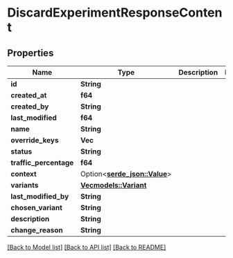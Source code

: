 # DiscardExperimentResponseContent

## Properties

Name | Type | Description | Notes
------------ | ------------- | ------------- | -------------
**id** | **String** |  | 
**created_at** | **f64** |  | 
**created_by** | **String** |  | 
**last_modified** | **f64** |  | 
**name** | **String** |  | 
**override_keys** | **Vec<String>** |  | 
**status** | **String** |  | 
**traffic_percentage** | **f64** |  | 
**context** | Option<[**serde_json::Value**](.md)> |  | 
**variants** | [**Vec<models::Variant>**](Variant.md) |  | 
**last_modified_by** | **String** |  | 
**chosen_variant** | **String** |  | 
**description** | **String** |  | 
**change_reason** | **String** |  | 

[[Back to Model list]](../README.md#documentation-for-models) [[Back to API list]](../README.md#documentation-for-api-endpoints) [[Back to README]](../README.md)


